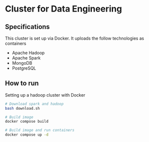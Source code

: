 # Cluster for Data Engineering

## Specifications

This cluster is set up via Docker. It uploads the follow technologies as containers

- Apache Hadoop
- Apache Spark
- MongoDB
- PostgreSQL

## How to run

Setting up a hadoop cluster with Docker

```bash
# Download spark and hadoop
bash download.sh

# Build image
docker compose build

# Build image and run containers
docker compose up -d
```
